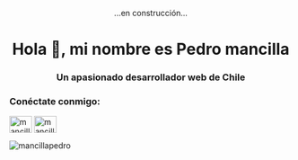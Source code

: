 <p align="center">...en construcción...</p>

<h1 align="center">Hola 👋, mi nombre es Pedro mancilla</h1>
<h3 align="center">Un apasionado desarrollador web de Chile</h3>

<h3 align="left">Conéctate conmigo:</h3>
<p align="left">
<a href="https://linkedin.com/in/mancillapedro" target="blank"><img align="center" src="https://raw.githubusercontent.com/rahuldkjain/github-profile-readme-generator/master/src/images/icons/Social/linked-in-alt.svg" alt="mancillapedro" height="30" width="40" /></a>
<a href="https://www.hackerrank.com/mancillapedro" target="blank"><img align="center" src="https://raw.githubusercontent.com/rahuldkjain/github-profile-readme-generator/master/src/images/icons/Social/hackerrank.svg" alt="mancillapedro" height="30" width="40" /></a>
</p>

<p><img align="center" src="https://github-readme-stats.vercel.app/api/top-langs?username=mancillapedro&show_icons=true&locale=en&layout=compact" alt="mancillapedro" /></p>